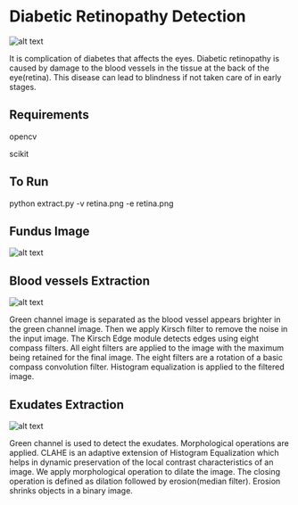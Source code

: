 # Diabetic Retinopathy Detection

![alt text](image.png)

It is complication of diabetes that affects the eyes. Diabetic retinopathy is caused by damage to the blood vessels in the tissue at the back of the eye(retina). This disease can lead to blindness if not taken care of in early stages.


## Requirements

opencv

scikit

## To Run

python extract.py -v retina.png -e retina.png

## Fundus Image

![alt text](retina.png)

## Blood vessels Extraction

![alt text](retinaVessels.png)

Green channel image is separated as the blood vessel appears brighter in the green channel image. Then we apply Kirsch filter to remove the noise in the input image. The Kirsch Edge module detects edges using eight compass filters. All eight filters are applied to the image with the maximum being retained for the final image. The eight filters are a rotation of a basic compass convolution filter. Histogram equalization is applied to the filtered image.


## Exudates Extraction

![alt text](retinaExudates.png)

Green channel is used to detect the exudates. Morphological operations are applied. CLAHE is an adaptive extension of Histogram Equalization which helps in dynamic preservation of the local contrast characteristics of an image. We apply morphological operation to dilate the image. The closing operation is defined as dilation followed by erosion(median filter). Erosion shrinks objects in a binary image.
